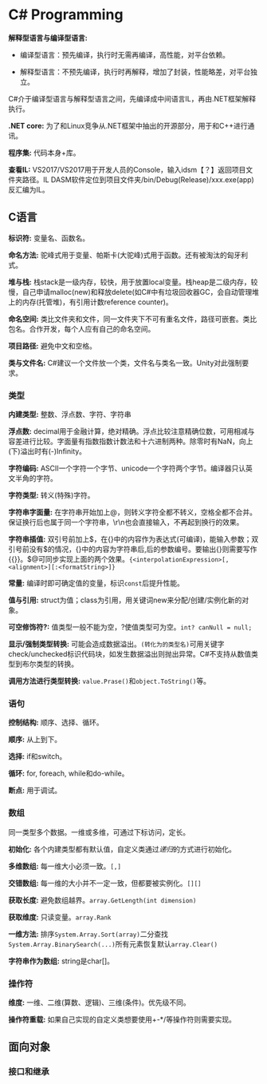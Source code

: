 # C\# Programming

**解释型语言与编译型语言:**

- 编译型语言：预先编译，执行时无需再编译，高性能，对平台依赖。

- 解释型语言：不预先编译，执行时再解释，增加了封装，性能略差，对平台独立。

C\#介于编译型语言与解释型语言之间，先编译成中间语言IL，再由.NET框架解释执行。

**.NET core:** 为了和Linux竞争从.NET框架中抽出的开源部分，用于和C++进行通讯。

**程序集:** 代码本身+库。

**查看IL:** VS2017/VS2017用于开发人员的Console，输入idsm【？】返回项目文件夹路径。IL DASM软件定位到项目文件夹/bin/Debug(Release)/xxx.exe(app)反汇编为IL。

## C语言

**标识符:** 变量名、函数名。

**命名方法:** 驼峰式用于变量、帕斯卡(大驼峰)式用于函数。还有被淘汰的匈牙利式。

**堆与栈:** 栈stack是一级内存，较快，用于放置local变量。栈heap是二级内存，较慢，自己申请malloc(new)和释放delete(如C#中有垃圾回收器GC，会自动管理堆上的内存(托管堆)，有引用计数reference counter)。

**命名空间:** 类比文件夹和文件，同一文件夹下不可有重名文件，路径可嵌套。类比包名。合作开发，每个人应有自己的命名空间。

**项目路径:** 避免中文和空格。

**类与文件名:** C#建议一个文件放一个类，文件名与类名一致。Unity对此强制要求。

### 类型

**内建类型:** 整数、浮点数、字符、字符串

**浮点数:** decimal用于金融计算，绝对精确。浮点比较注意精确位数，可用相减与容差进行比较。字面量有指数指数计数法和十六进制两种。除零时有NaN，向上(下)溢出时有(-)Infinity。

**字符编码:** ASCII一个字符一个字节、unicode一个字符两个字节。编译器只认英文半角的字符。

**字符类型:** 转义(特殊)字符。

**字符串字面量:** 在字符串开始加上@，则转义字符全都不转义，空格全都不合并。保证换行后也属于同一个字符串，\r\n也会直接输入，不再起到换行的效果。

**字符串插值:** 双引号前加上\$，在{}中的内容作为表达式(可编译)，能输入参数；双引号前没有\$的情况，{}中的内容为字符串后,后的参数编号。要输出{}则需要写作{{}}。\$@可同步实现上面的两个效果。`{<interpolationExpression>[,<alignment>][:<formatString>]}`

**常量:** 编译时即可确定值的变量，标识`const`后提升性能。

**值与引用:** struct为值；class为引用，用关键词new来分配/创建/实例化新的对象。

**可空修饰符?:** 值类型一般不能为空，?使值类型可为空。`int? canNull = null;`

**显示/强制类型转换:** 可能会造成数据溢出。`(转化为的类型名)`可用关键字check/unchecked标识代码块，如发生数据溢出则抛出异常。C\#不支持从数值类型到布尔类型的转换。

**调用方法进行类型转换:** `value.Prase()`和`object.ToString()`等。

### 语句

**控制结构:** 顺序、选择、循环。

**顺序:** 从上到下。

**选择:** if和switch。

**循环:** for, foreach, while和do-while。

**断点:** 用于调试。

### 数组

同一类型多个数据。一维或多维，可通过下标访问，定长。

**初始化:** 各个内建类型都有默认值，自定义类通过*递归*的方式进行初始化。

**多维数组:** 每一维大小必须一致。`[,]`

**交错数组:** 每一维的大小并不一定一致，但都要被实例化。`[][]`

**获取长度:** 避免数组越界。`array.GetLength(int dimension)`

**获取维度:** 只读变量。`array.Rank`

**一维方法:** 排序`System.Array.Sort(array)`二分查找`System.Array.BinarySearch(...)`所有元素恢复默认`array.Clear()`

**字符串作为数组:** string是char[]。

### 操作符

**维度:** 一维、二维(算数、逻辑)、三维(条件)。优先级不同。

**操作符重载:** 如果自己实现的自定义类想要使用+-*/等操作符则需要实现。

## 面向对象

### 接口和继承
